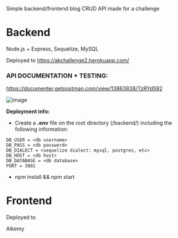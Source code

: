 Simple backend/frontend blog CRUD API made for a challenge

# Backend
Node.js + Express, Sequelize, MySQL

Deployed to https://akchallenge2.herokuapp.com/

### API DOCUMENTATION + TESTING: 

https://documenter.getpostman.com/view/13863838/TzRYd592

![image](https://user-images.githubusercontent.com/23263273/118729714-c4743300-b80c-11eb-85da-133598626c50.png)

**Deployment info:**
- Create a **.env** file on the root directory (/backend/) including the following information:
```
DB_USER = <db username>
DB_PASS = <db password>
DB_DIALECT = <sequelize dialect: mysql, postgres, etc>
DB_HOST = <db host>
DB_DATABASE = <db database>
PORT = 3001
```
- npm install && npm start

# Frontend

Deployed to 


Alkemy
